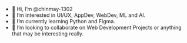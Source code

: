 - 👋 Hi, I’m @chinmay-1302
- 👀 I’m interested in UI/UX, AppDev, WebDev, ML and AI.
- 🌱 I’m currently learning Python and Figma.
- 💞️ I’m looking to collaborate on Web Development Projects or anything that may be interesting really.

<!---
chinmay-1302/chinmay-1302 is a ✨ special ✨ repository because its `README.md` (this file) appears on your GitHub profile.
You can click the Preview link to take a look at your changes.
--->
